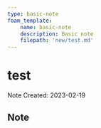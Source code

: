 ```yaml
---
type: basic-note
foam_template:
    name: basic-note
    description: Basic note
    filepath: 'new/test.md'
---
```

# test
Note Created: 2023-02-19

## Note


